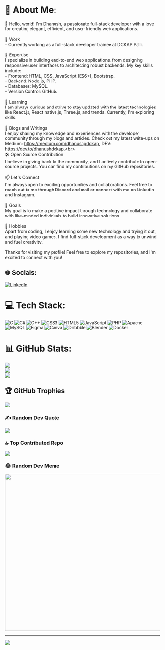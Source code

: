 # 💫 About Me:
👋 Hello, world! I'm Dhanush, a passionate full-stack developer with a love for creating elegant, efficient, and user-friendly web applications.<br><br>💼 Work<br>- Currently working as a full-stack developer trainee at DCKAP Palli.<br><br>🚀 Expertise<br>I specialize in building end-to-end web applications, from designing responsive user interfaces to architecting robust backends. My key skills include:<br>- Frontend: HTML, CSS, JavaScript (ES6+), Bootstrap.<br>- Backend: Node.js, PHP.<br>- Databases: MySQL.<br>- Version Control: GitHub.<br><br>🌱 Learning<br>I am always curious and strive to stay updated with the latest technologies like React.js, React native.js, Three.js, and trends. Currently, I'm exploring skills.<br><br>📝 Blogs and Writings<br>I enjoy sharing my knowledge and experiences with the developer community through my blogs and articles. Check out my latest write-ups on Medium: https://medium.com/dhanushgdckap, DEV: https://dev.to/dhanushdckap.<br><br>🛠️ Open Source Contribution<br>I believe in giving back to the community, and I actively contribute to open-source projects. You can find my contributions on my GitHub repositories.<br><br>📫 Let's Connect<br>I'm always open to exciting opportunities and collaborations. Feel free to reach out to me through Discord and mail or connect with me on LinkedIn and Instagram.<br><br>🎯 Goals<br>My goal is to make a positive impact through technology and collaborate with like-minded individuals to build innovative solutions.<br><br>🎵 Hobbies<br>Apart from coding, I enjoy learning some new technology and trying it out, and playing video games. I find full-stack development as a way to unwind and fuel creativity.<br><br>Thanks for visiting my profile! Feel free to explore my repositories, and I'm excited to connect with you!


## 🌐 Socials:
[![LinkedIn](https://img.shields.io/badge/LinkedIn-%230077B5.svg?logo=linkedin&logoColor=white)](https://linkedin.com/in/https://www.linkedin.com/in/dhanush-govindan-128a13252/) 

# 💻 Tech Stack:
![C](https://img.shields.io/badge/c-%2300599C.svg?style=for-the-badge&logo=c&logoColor=white) ![C#](https://img.shields.io/badge/c%23-%23239120.svg?style=for-the-badge&logo=c-sharp&logoColor=white) ![C++](https://img.shields.io/badge/c++-%2300599C.svg?style=for-the-badge&logo=c%2B%2B&logoColor=white) ![CSS3](https://img.shields.io/badge/css3-%231572B6.svg?style=for-the-badge&logo=css3&logoColor=white) ![HTML5](https://img.shields.io/badge/html5-%23E34F26.svg?style=for-the-badge&logo=html5&logoColor=white) ![JavaScript](https://img.shields.io/badge/javascript-%23323330.svg?style=for-the-badge&logo=javascript&logoColor=%23F7DF1E) ![PHP](https://img.shields.io/badge/php-%23777BB4.svg?style=for-the-badge&logo=php&logoColor=white) ![Apache](https://img.shields.io/badge/apache-%23D42029.svg?style=for-the-badge&logo=apache&logoColor=white) ![MySQL](https://img.shields.io/badge/mysql-%2300f.svg?style=for-the-badge&logo=mysql&logoColor=white) 	![Figma](https://img.shields.io/badge/figma-%23F24E1E.svg?style=for-the-badge&logo=figma&logoColor=white) ![Canva](https://img.shields.io/badge/Canva-%2300C4CC.svg?style=for-the-badge&logo=Canva&logoColor=white) ![Dribbble](https://img.shields.io/badge/Dribbble-EA4C89?style=for-the-badge&logo=dribbble&logoColor=white) ![Blender](https://img.shields.io/badge/blender-%23F5792A.svg?style=for-the-badge&logo=blender&logoColor=white) ![Docker](https://img.shields.io/badge/docker-%230db7ed.svg?style=for-the-badge&logo=docker&logoColor=white)
# 📊 GitHub Stats:
![](https://github-readme-stats.vercel.app/api?username=Dhanush&theme=dark&hide_border=false&include_all_commits=true&count_private=true)<br/>
![](https://github-readme-streak-stats.herokuapp.com/?user=Dhanush&theme=dark&hide_border=false)<br/>
![](https://github-readme-stats.vercel.app/api/top-langs/?username=Dhanush&theme=dark&hide_border=false&include_all_commits=true&count_private=true&layout=compact)

## 🏆 GitHub Trophies
![](https://github-profile-trophy.vercel.app/?username=Dhanush&theme=discord&no-frame=true&no-bg=true&margin-w=4)

### ✍️ Random Dev Quote
![](https://quotes-github-readme.vercel.app/api?type=horizontal&theme=tokyonight)

### 🔝 Top Contributed Repo
![](https://github-contributor-stats.vercel.app/api?username=Dhanush&limit=5&theme=dark&combine_all_yearly_contributions=true)

### 😂 Random Dev Meme
<img src="https://rm.up.railway.app/" width="512px"/>

---
[![](https://visitcount.itsvg.in/api?id=Dhanush&icon=0&color=3)](https://visitcount.itsvg.in)

<!-- Proudly created with GPRM ( https://gprm.itsvg.in ) -->
